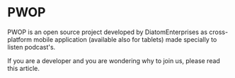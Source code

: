 # PWOP

PWOP is an open source project developed by DiatomEnterprises as cross-platform mobile application (available also for tablets) made specially to listen podcast's.

If you are a developer and you are wondering why to join us, please read this article. 




